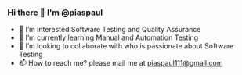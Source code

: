 ### Hi there 👋 I'm @piaspaul

- 🔭 I’m interested Software Testing and Quality Assurance
- 🌱 I’m currently learning Manual and Automation Testing
- 👯 I’m looking to collaborate with who is passionate about Software Testing
- 📫 How to reach me? please mail me at 
      piaspaul111@gmail.com

